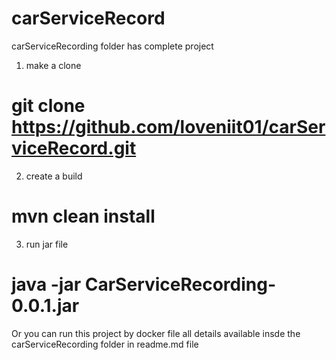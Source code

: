 # carServiceRecord

carServiceRecording folder has complete project 
1. make a clone 
# git clone https://github.com/loveniit01/carServiceRecord.git
2. create a build 
# mvn clean install
3. run jar file 
# java -jar CarServiceRecording-0.0.1.jar

Or you can run this project by docker file 
all details available insde the carServiceRecording folder in readme.md file

